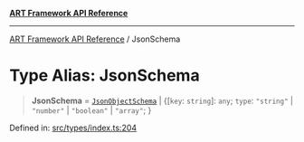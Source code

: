 [**ART Framework API Reference**](../README.md)

***

[ART Framework API Reference](../README.md) / JsonSchema

# Type Alias: JsonSchema

> **JsonSchema** = [`JsonObjectSchema`](../interfaces/JsonObjectSchema.md) \| \{[`key`: `string`]: `any`; `type`: `"string"` \| `"number"` \| `"boolean"` \| `"array"`; \}

Defined in: [src/types/index.ts:204](https://github.com/hashangit/ART/blob/13d06b82b833201787abcae252aaec8212ec73f7/src/types/index.ts#L204)

